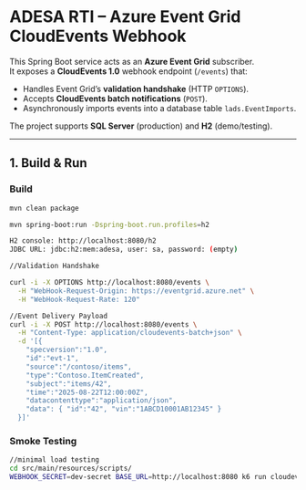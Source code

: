 # ADESA RTI – Azure Event Grid CloudEvents Webhook

This Spring Boot service acts as an **Azure Event Grid** subscriber.  
It exposes a **CloudEvents 1.0** webhook endpoint (`/events`) that:

- Handles Event Grid’s **validation handshake** (HTTP `OPTIONS`).
- Accepts **CloudEvents batch notifications** (`POST`).
- Asynchronously imports events into a database table `lads.EventImports`.

The project supports **SQL Server** (production) and **H2** (demo/testing).

---

## 1. Build & Run

### Build
```bash
mvn clean package

mvn spring-boot:run -Dspring-boot.run.profiles=h2

H2 console: http://localhost:8080/h2
JDBC URL: jdbc:h2:mem:adesa, user: sa, password: (empty)

//Validation Handshake

curl -i -X OPTIONS http://localhost:8080/events \
  -H "WebHook-Request-Origin: https://eventgrid.azure.net" \
  -H "WebHook-Request-Rate: 120"

//Event Delivery Payload
curl -i -X POST http://localhost:8080/events \
  -H "Content-Type: application/cloudevents-batch+json" \
  -d '[{
    "specversion":"1.0",
    "id":"evt-1",
    "source":"/contoso/items",
    "type":"Contoso.ItemCreated",
    "subject":"items/42",
    "time":"2025-08-22T12:00:00Z",
    "datacontenttype":"application/json",
    "data": { "id":"42", "vin":"1ABCD10001AB12345" }
  }]'
```
### Smoke Testing
```bash
//minimal load testing
cd src/main/resources/scripts/
WEBHOOK_SECRET=dev-secret BASE_URL=http://localhost:8080 k6 run cloudevents_load_test.js
```


